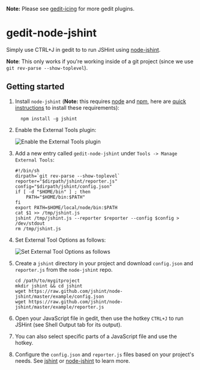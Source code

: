 **Note:** Please see [gedit-icing](http://github.com/niftylettuce/gedit-icing) for more gedit plugins.

# gedit-node-jshint

 Simply use CTRL+J in gedit to to run JSHint using [node-jshint](https://github.com/jshint/node-jshint).

 **Note**: This only works if you're working inside of a git project (since we use `git rev-parse --show-toplevel`).

## Getting started

 1. Install `node-jshint`
 (**Note:** this requires [node](https://github.com/joyent/node) and
 [npm](https://github.com/isaacs/npm), here are [quick instructions](https://gist.github.com/579814) to install these requirements):

          npm install -g jshint

 2. Enable the External Tools plugin:

    ![Enable the External Tools plugin](http://i.imgur.com/HuOOy.png)

 3. Add a new entry called `gedit-node-jshint` under `Tools -> Manage External Tools`:

        #!/bin/sh
        dirpath=`git rev-parse --show-toplevel`
        reporter="$dirpath/jshint/reporter.js"
        config="$dirpath/jshint/config.json"
        if [ -d "$HOME/bin" ] ; then
            PATH="$HOME/bin:$PATH"
        fi
        export PATH=$HOME/local/node/bin:$PATH
        cat $1 >> /tmp/jshint.js
        jshint /tmp/jshint.js --reporter $reporter --config $config > /dev/stdout
        rm /tmp/jshint.js

 4. Set External Tool Options as follows:

    ![Set External Tool Options as follows](http://i.imgur.com/El101.png)

 5. Create a `jshint` directory in your project and download `config.json` and `reporter.js` from the `node-jshint` repo.

        cd /path/to/mygitproject
        mkdir jshint && cd jshint
        wget https://raw.github.com/jshint/node-jshint/master/example/config.json
        wget https://raw.github.com/jshint/node-jshint/master/example/reporter.js

 6. Open your JavaScript file in gedit, then use the hotkey `CTRL+J` to run JSHint (see Shell Output tab for its output).

 7. You can also select specific parts of a JavaScript file and use the hotkey.

 8. Configure the `config.json` and `reporter.js` files based on your project's needs.
 See [jshint](https://github.com/jshint/jshint) or [node-jshint](https://github.com/jshint/node-jshint) to learn more.
